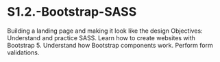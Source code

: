 # S1.2.-Bootstrap-SASS
Building a landing page and making it look like the design Objectives: Understand and practice SASS. Learn how to create websites with Bootstrap 5. Understand how Bootstrap components work. Perform form validations.
